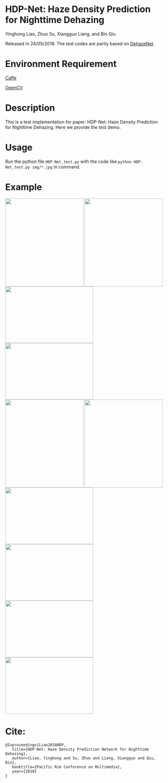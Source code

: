 # HDP-Net: Haze Density Prediction for Nighttime Dehazing
Yinghong Liao, Zhuo Su, Xiangguo Liang, and Bin Qiu 

Released in 24/05/2018. The test codes are partly based on [DehazeNet](https://github.com/zlinker/DehazeNet).

# Environment Requirement
[Caffe](https://github.com/BVLC/caffe)

[OpenCV](https://opencv.org/)

# Description
This is a test implementation for paper: HDP-Net: Haze Density Prediction for Nighttime Dehazing. Here we provide the test demo.

# Usage
Run the python file <code>HDP-Net_test.py</code> with the code like <code>python HDP-Net_test.py img/*.jpg</code> in command. 

# Example
<img src="https://github.com/nicholasly/HDP-Net/blob/master/img/01.jpg" width="250px" height="280px" align=left />
<img src="https://github.com/nicholasly/HDP-Net/blob/master/result/Dehaze_01.jpg" width="250px" height="280px" align=right/>

<img src="https://github.com/nicholasly/HDP-Net/blob/master/img/02.bmp" width="280px" height="180px" align=left />
<img src="https://github.com/nicholasly/HDP-Net/blob/master/result/Dehaze_02.bmp" width="280px" height="180px" align=right/>

<img src="https://github.com/nicholasly/HDP-Net/blob/master/img/03.jpeg" width="250px" height="280px" align=left />
<img src="https://github.com/nicholasly/HDP-Net/blob/master/result/Dehaze_03.jpeg" width="250px" height="280px" align=right/>

<img src="https://github.com/nicholasly/HDP-Net/blob/master/img/04.bmp" width="280px" height="180px" align=left />
<img src="https://github.com/nicholasly/HDP-Net/blob/master/result/Dehaze_04.jpg" width="280px" height="180px" align=right/>

<img src="https://github.com/nicholasly/HDP-Net/blob/master/img/05.bmp" width="280px" height="180px" align=left />
<img src="https://github.com/nicholasly/HDP-Net/blob/master/result/Dehaze_05.bmp" width="280px" height="180px" align=right/>

# Cite:

    @Inproceedings{Liao2018HDP,
       title={HDP-Net: Haze Density Prediction Network for Nighttime Dehazing},
       author={Liao, Yinghong and Su, Zhuo and Liang, Xiangguo and Qiu, Bin},
       booktitle={Pacific Rim Conference on Multimedia},
       year={2018}
    }
